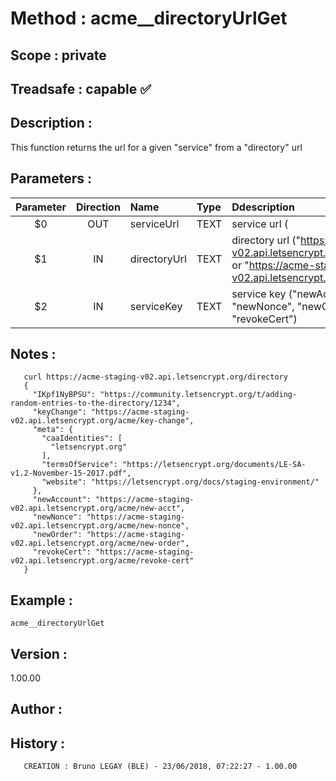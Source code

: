 ﻿# **Method :** acme__directoryUrlGet
## **Scope :** private
## **Treadsafe :** capable ✅ 
## **Description :** 
This function returns the url for a given "service" from a "directory" url
## **Parameters :** 
| Parameter | Direction | Name | Type | Ddescription | 
|:----:|:----:|:----|:----|:----| 
| $0 | OUT | serviceUrl | TEXT | service url ( | 
| $1 | IN | directoryUrl | TEXT | directory url ("https://acme-v02.api.letsencrypt.org/directory" or "https://acme-staging-v02.api.letsencrypt.org/directory") | 
| $2 | IN | serviceKey | TEXT | service key ("newAccount", "newNonce", "newOrder", "revokeCert") | 

## **Notes :** 

      
       curl https://acme-staging-v02.api.letsencrypt.org/directory
       {
         "IKpf1NyBPSU": "https://community.letsencrypt.org/t/adding-random-entries-to-the-directory/1234",
         "keyChange": "https://acme-staging-v02.api.letsencrypt.org/acme/key-change",
         "meta": {
           "caaIdentities": [
             "letsencrypt.org"
           ],
           "termsOfService": "https://letsencrypt.org/documents/LE-SA-v1.2-November-15-2017.pdf",
           "website": "https://letsencrypt.org/docs/staging-environment/"
         },
         "newAccount": "https://acme-staging-v02.api.letsencrypt.org/acme/new-acct",
         "newNonce": "https://acme-staging-v02.api.letsencrypt.org/acme/new-nonce",
         "newOrder": "https://acme-staging-v02.api.letsencrypt.org/acme/new-order",
         "revokeCert": "https://acme-staging-v02.api.letsencrypt.org/acme/revoke-cert"
       }
## **Example :** 
```
acme__directoryUrlGet
```
## **Version :** 
1.00.00
## **Author :** 

## **History :** 
 
       CREATION : Bruno LEGAY (BLE) - 23/06/2018, 07:22:27 - 1.00.00
